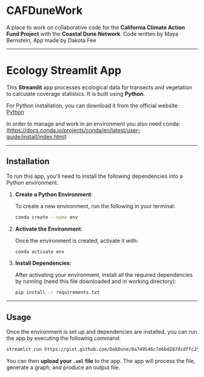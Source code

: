# CAFDuneWork

A place to work on collaborative code for the **California Climate Action Fund Project** with the **Coastal Dune Network**. Code written by Maya Bernstein, App made by Dakota Fee

---

# Ecology Streamlit App

This **Streamlit** app processes ecological data for transects and vegetation to calculate coverage statistics. It is built using **Python**.

For Python installation, you can download it from the official website: [Python](https://www.python.org/downloads/)

In order to manage and work in an environment you also need conda: (https://docs.conda.io/projects/conda/en/latest/user-guide/install/index.html)

---

## Installation

To run this app, you'll need to install the following dependencies into a Python environment.

1. **Create a Python Environment**:
   
   To create a new environment, run the following in your terminal:
   
   ```bash
   conda create --name env
   ```

2. **Activate the Environment**:

   Once the environment is created, activate it with:
   
   ```bash
   conda activate env
   ```

3. **Install Dependencies**:

   After activating your environment, install all the required dependencies by running (need this file downloaded and in working directory):
   
   ```bash
   pip install -r requirements.txt
   ```

---

## Usage

Once the environment is set up and dependencies are installed, you can run the app by executing the following command:

```bash
streamlit run https://gist.github.com/DakDune/0a749546c7e6bd287dcdffc256dde835
```

You can then **upload your `.xml` file**  to the app. The app will process the file, generate a graph, and produce an output file.

























